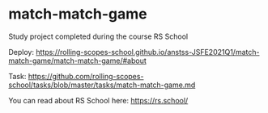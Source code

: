 # match-match-game

Study project completed during the course RS School

Deploy: https://rolling-scopes-school.github.io/anstss-JSFE2021Q1/match-match-game/match-match-game/#about

Task: https://github.com/rolling-scopes-school/tasks/blob/master/tasks/match-match-game.md

You can read about RS School here: https://rs.school/
